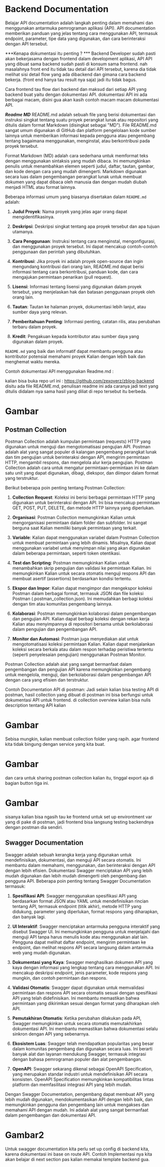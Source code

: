 # Backend Documentation

Belajar API documentation adalah langkah penting dalam memahami dan menggunakan antarmuka pemrograman aplikasi (API). API documentation memberikan panduan yang jelas tentang cara menggunakan API, termasuk endpoint, parameter, tipe data yang digunakan, dan cara berinteraksi dengan API tersebut. 

***Kenapa dokumentasi itu penting ? ***
Backend Developer sudah pasti akan bekerjasama dengan frontend dalam development aplikasi, API API yang dibuat sama backend sudah pasti di konsum sama frontend. nah masalahnya front end itu tidak tau detail dari API tersebut, karena dia tidak melihat sisi detail flow yang ada dibackend dan gimana cara backend bekerja. (front end hanya tau result nya saja) jadi itu tidak bagus.

Cara frontend tau flow dari backend dan maksud dari setiap API yang backend buat yaitu dengan dokumentasi API.
dokumentasi API ini ada berbagai macam, disini gua akan kasih contoh macam macam dokumentasi API.

***Readme MD***
README.md adalah sebuah file yang berisi dokumentasi dan instruksi singkat tentang suatu proyek perangkat lunak atau repositori yang ditulis dalam format Markdown (disingkat sebagai "MD"). File README.md sangat umum digunakan di GitHub dan platform pengelolaan kode sumber lainnya untuk memberikan informasi kepada pengguna atau pengembang tentang bagaimana menggunakan, menginstal, atau berkontribusi pada proyek tersebut. 

Format Markdown (MD) adalah cara sederhana untuk memformat teks dengan menggunakan sintaksis yang mudah dibaca. Ini memungkinkan penulis untuk menambahkan elemen seperti judul, daftar, tautan, gambar, dan kode dengan cara yang mudah dimengerti. Markdown digunakan secara luas dalam pengembangan perangkat lunak untuk membuat dokumen yang dapat dibaca oleh manusia dan dengan mudah diubah menjadi HTML atau format lainnya.

Beberapa informasi umum yang biasanya disertakan dalam `README.md` adalah:

1. **Judul Proyek**: Nama proyek yang jelas agar orang dapat mengidentifikasinya.

2. **Deskripsi**: Deskripsi singkat tentang apa proyek tersebut dan apa tujuan utamanya.

3. **Cara Penggunaan**: Instruksi tentang cara menginstal, mengonfigurasi, dan menggunakan proyek tersebut. Ini dapat mencakup contoh-contoh penggunaan dan perintah yang dibutuhkan.

4. **Kontribusi**: Jika proyek ini adalah proyek open-source dan ingin mengundang kontribusi dari orang lain, README.md dapat berisi informasi tentang cara berkontribusi, panduan kode, dan cara mengajukan permintaan penarikan (pull request).

5. **Lisensi**: Informasi tentang lisensi yang digunakan dalam proyek tersebut, yang menjelaskan hak dan batasan penggunaan proyek oleh orang lain.

6. **Tautan**: Tautan ke halaman proyek, dokumentasi lebih lanjut, atau sumber daya yang relevan.

7. **Pemberitahuan Penting**: Informasi penting, catatan rilis, atau perubahan terbaru dalam proyek.

8. **Kredit**: Pengakuan kepada kontributor atau sumber daya yang digunakan dalam proyek.

`README.md` yang baik dan informatif dapat membantu pengguna atau kontributor potensial memahami proyek Kalian dengan lebih baik dan menghemat waktu mereka. 

Contoh dokumentasi API menggunakan Readme.md :

kalian bisa buka repo url ini : https://github.com/zexoverz/zblog-backend
disitu ada file README.md, penulisan readme ini ada caranya jadi text yang ditulis didalam nya sama hasil yang diliat di repo tersebut itu berbeda. 

# Gambar

## Postman Collection
Postman Collection adalah kumpulan permintaan (requests) HTTP yang digunakan untuk menguji dan mengotomatisasi pengujian API. Postman adalah alat yang sangat populer di kalangan pengembang perangkat lunak dan tim pengujian untuk berinteraksi dengan API, mengirim permintaan HTTP, mengambil respons, dan mengelola alur kerja pengujian. Postman Collection adalah cara untuk mengatur permintaan-permintaan ini ke dalam satu unit yang dapat digunakan, dibagi, diekspor, dan diimpor dalam format yang terstruktur.

Berikut beberapa poin penting tentang Postman Collection:

1. **Collection Request**: Koleksi ini berisi berbagai permintaan HTTP yang digunakan untuk berinteraksi dengan API. Ini bisa mencakup permintaan GET, POST, PUT, DELETE, dan metode HTTP lainnya yang diperlukan.

2. **Organisasi**: Postman Collection memungkinkan Kalian untuk mengorganisasi permintaan dalam folder dan subfolder. Ini sangat berguna saat Kalian memiliki banyak permintaan yang terkait.

3. **Variable**: Kalian dapat menggunakan variabel dalam Postman Collection untuk membuat permintaan yang lebih dinamis. Misalnya, Kalian dapat menggunakan variabel untuk menyimpan nilai yang akan digunakan dalam beberapa permintaan, seperti token otentikasi.

4. **Test dan Scripting**: Postman memungkinkan Kalian untuk menambahkan skrip pengujian dan validasi ke permintaan Kalian. Ini memungkinkan Kalian untuk secara otomatis menguji respons API dan membuat asertif (assertions) berdasarkan kondisi tertentu.

5. **Ekspor dan Impor**: Kalian dapat mengimpor dan mengekspor koleksi Postman dalam berbagai format, termasuk JSON dan file koleksi Postman (.postman_collection.json). Ini memudahkan berbagi koleksi dengan tim atau komunitas pengembang lainnya.

6. **Kolaborasi**: Postman memungkinkan kolaborasi dalam pengembangan dan pengujian API. Kalian dapat berbagi koleksi dengan rekan kerja Kalian atau menyimpannya di repositori bersama untuk berkolaborasi dalam pengujian dan pengembangan API.

7. **Monitor dan Automasi**: Postman juga menyediakan alat untuk mengotomatisasi koleksi permintaan Kalian. Kalian dapat menjalankan koleksi secara berkala atau dalam respon terhadap peristiwa tertentu (seperti penyelesaian pengujian) menggunakan Postman Monitor.

Postman Collection adalah alat yang sangat bermanfaat dalam pengembangan dan pengujian API karena memungkinkan pengembang untuk mengelola, menguji, dan berkolaborasi dalam pengembangan API dengan cara yang efisien dan terstruktur.

Contoh Documentation API di postman:
Jadi selain kalian bisa testing API di postman, hasil collection yang dibuat di postman ini bisa berfungsi untuk dokumentasi API untuk frontend. di collection overview kalian bisa nulis description tentang API kalian 
# Gambar

Sebisa mungkin, kalian membuat collection folder yang rapih. agar frontend kita tidak bingung dengan service yang kita buat.

# Gambar

dan cara untuk sharing postman collection kalian itu, tinggal export aja di bagian button tiga ini.

# Gambar

sisanya kalian bisa ngasih tau ke frontend untuk set up environtment var yang di pake di postman, jadi frontend bisa langsung testing backendnya dengan postman dia sendiri.

## Swagger Documentation
Swagger adalah sebuah kerangka kerja yang digunakan untuk mendefinisikan, dokumentasi, dan menguji API secara otomatis. Ini membantu dalam memahami, menggunakan, dan berinteraksi dengan API dengan lebih efisien. Dokumentasi Swagger menciptakan API yang lebih mudah digunakan dan lebih mudah dimengerti oleh pengembang dan pengguna API. Beberapa poin penting tentang Swagger Documentation termasuk:

1. **Spesifikasi API**: Swagger menggunakan spesifikasi API yang berdasarkan format JSON atau YAML untuk mendefinisikan rincian tentang API, termasuk endpoint (titik akhir), metode HTTP yang didukung, parameter yang diperlukan, format respons yang diharapkan, dan banyak lagi.

2. **UI Interaktif**: Swagger menciptakan antarmuka pengguna interaktif yang disebut Swagger UI. Ini memungkinkan pengguna untuk menjelajahi dan menguji API tanpa harus menulis kode atau menggunakan alat lain. Pengguna dapat melihat daftar endpoint, mengirim permintaan ke endpoint, dan melihat respons API secara langsung dalam antarmuka web yang mudah digunakan.

3. **Dokumentasi yang Kaya**: Swagger menghasilkan dokumen API yang kaya dengan informasi yang lengkap tentang cara menggunakan API. Ini mencakup deskripsi endpoint, jenis parameter, kode respons yang mungkin, dan contoh permintaan dan respons.

4. **Validasi Otomatis**: Swagger dapat digunakan untuk memvalidasi permintaan dan respons API secara otomatis sesuai dengan spesifikasi API yang telah didefinisikan. Ini membantu memastikan bahwa permintaan yang dikirimkan sesuai dengan format yang diharapkan oleh API.

5. **Pemutakhiran Otomatis**: Ketika perubahan dilakukan pada API, Swagger memungkinkan untuk secara otomatis memutakhirkan dokumentasi API. Ini membantu memastikan bahwa dokumentasi selalu sinkron dengan API yang sebenarnya.

6. **Ekosistem Luas**: Swagger telah mendapatkan popularitas yang besar dalam komunitas pengembang dan digunakan secara luas. Ini berarti banyak alat dan layanan mendukung Swagger, termasuk integrasi dengan bahasa pemrograman populer dan alat pengembangan.

7. **OpenAPI**: Swagger sekarang dikenal sebagai OpenAPI Specification, yang merupakan standar industri untuk mendefinisikan API secara konsisten. OpenAPI Specification memungkinkan kompatibilitas lintas platform dan memfasilitasi integrasi API yang lebih mudah.


Dengan Swagger Documentation, pengembang dapat membuat API yang lebih mudah digunakan, mendokumentasikan API dengan lebih baik, dan memungkinkan pengguna dan pengembang lain untuk mengakses dan memahami API dengan mudah. Ini adalah alat yang sangat bermanfaat dalam pengembangan dan dokumentasi API. 

# Gambar2

Untuk swagger documentation kita perlu set up config di backend kita, karena dokumentasi ini base on route API. Contoh Implementasi nya kita akan belajar di next section pas kalian memakai template backend gua.